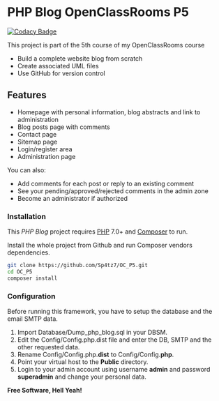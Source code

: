 # PHP Blog OpenClassRooms P5
[![Codacy Badge](https://api.codacy.com/project/badge/Grade/7e03001e53ac4555ae3d45b355afc681)](https://app.codacy.com/manual/Sp4tz7/OC_P5?utm_source=github.com&utm_medium=referral&utm_content=Sp4tz7/OC_P5&utm_campaign=Badge_Grade_Dashboard)

This project is part of the 5th course of my OpenClassRooms course
-  Build a complete website blog from scratch
-  Create associated UML files
-  Use GitHub for version control

## Features

-  Homepage with personal information, blog abstracts and link to administration
-  Blog posts page with comments
-  Contact page
-  Sitemap page
-  Login/register area 
-  Administration page

You can also:
-  Add comments for each post or reply to an existing comment
-  See your pending/approved/rejected comments in the admin zone
-  Become an administrator if authorized

### Installation

This _PHP Blog_ project requires [PHP](https://php.net/) 7.0+ and [Composer](https://getcomposer.org/) to run.

Install the whole project from Github and run Composer vendors dependencies.

```sh
git clone https://github.com/Sp4tz7/OC_P5.git
cd OC_P5
composer install
```

### Configuration

Before running this framework, you have to setup the database and the email SMTP data.
1.  Import Database/Dump_php_blog.sql in your DBSM.
2.  Edit the Config/Config.php.dist file and enter the DB, SMTP and the other requested data.
3.  Rename Config/Config.php.**dist** to Config/Config.**php**.
4.  Point your virtual host to the **Public** directory.
5.  Login to your admin account using username **admin** and password **superadmin** and change your personal data.

**Free Software, Hell Yeah!**
